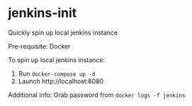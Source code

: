 # jenkins-init

Quickly spin up local jenkins instance

Pre-requisite:
Docker

To spin up local jenkins instance:
1. Run `docker-compose up -d`
2. Launch http://localhost:8080

Additional info:
Grab password from `docker logs -f jenkins`
